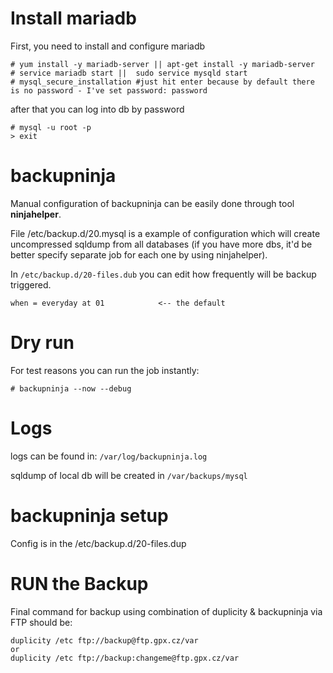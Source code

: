 # Install mariadb
First, you need to install and configure mariadb
```
# yum install -y mariadb-server || apt-get install -y mariadb-server
# service mariadb start ||  sudo service mysqld start
# mysql_secure_installation #just hit enter because by default there is no password - I've set password: password

```

after that you can log into db by password
```
# mysql -u root -p
> exit
```


# backupninja

Manual configuration of backupninja can be easily done through tool **ninjahelper**.

File /etc/backup.d/20.mysql is a example of configuration which will create uncompressed sqldump from all databases (if you have more dbs, it'd be better specify separate job for each one by using ninjahelper).

In ```/etc/backup.d/20-files.dub``` you can edit how frequently will be backup triggered.
```
when = everyday at 01            <-- the default
```

# Dry run
For test reasons you can run the job instantly:
```
# backupninja --now --debug
```

# Logs
logs can be found in:
```/var/log/backupninja.log``` 

sqldump of local db will be created in 
```/var/backups/mysql```

# backupninja setup 
Config is in the /etc/backup.d/20-files.dup

# RUN the Backup
Final command for backup using combination of duplicity & backupninja via FTP should be:
```
duplicity /etc ftp://backup@ftp.gpx.cz/var
or 
duplicity /etc ftp://backup:changeme@ftp.gpx.cz/var
```
